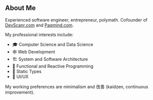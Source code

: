 ## About Me

Experienced software engineer, entrepreneur, polymath. Cofounder of [DevScanr.com](https://devscanr.com) and [Paqmind.com](https://paqmind.com). 

My professional interests include: 
- 🎓 Computer Science and Data Science
- 🕸️ Web Development
- 🏗️ System and Software Architecture
- 🔮 Functional and Reactive Programming
- 🧩 Static Types
- 🔘 UI/UX

My working preferences are minimalism and 改善 (kaidzen, continuous improvement). 

